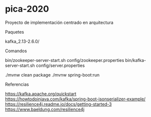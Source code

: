 # pica-2020
Proyecto de implementación centrado en arquitectura

Paquetes

kafka_2.13-2.6.0/

Comandos

bin/zookeeper-server-start.sh config/zookeeper.properties
bin/kafka-server-start.sh config/server.properties

./mvnw clean package
./mvnw spring-boot:run

Referencias

https://kafka.apache.org/quickstart
https://howtodoinjava.com/kafka/spring-boot-jsonserializer-example/
https://resilience4j.readme.io/docs/getting-started-3
https://www.baeldung.com/resilience4j
